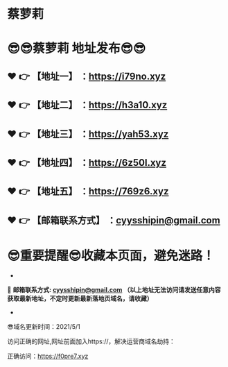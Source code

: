 # 蔡萝莉
:sunglasses::sunglasses:蔡萝莉 地址发布:sunglasses::sunglasses:
==
:heart: :point_right: 【地址一】 ：https://i79no.xyz
------
:heart: :point_right: 【地址二】 ：https://h3a10.xyz
------
:heart: :point_right: 【地址三】 ：https://yah53.xyz
------
:heart: :point_right: 【地址四】 ：https://6z50l.xyz
------
:heart: :point_right: 【地址五】 ：https://769z6.xyz
------
:heart: :point_right: 【邮箱联系方式】 ：cyysshipin@gmail.com
------
:sunglasses:重要提醒:sunglasses:收藏本页面，避免迷路！
==

-

:e-mail: __邮箱联系方式: cyysshipin@gmail.com （以上地址无法访问请发送任意内容获取最新地址，不定时更新最新落地页域名，请收藏）__

-

:sunglasses:域名更新时间：2021/5/1

访问正确的网址,网址前面加入https://，解决运营商域名劫持：

正确访问：https://f0pre7.xyz

